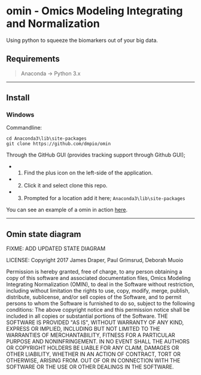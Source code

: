 # omin - Omics Modeling Integrating and Normalization

Using python to squeeze the biomarkers out of your big data.

## Requirements

> Anaconda -> Python 3.x

---

## Install

### Windows

Commandline:
```
cd Anaconda3\lib\site-packages
git clone https://github.com/dmpio/omin
```

Through the GitHub GUI (provides tracking support through Github GUI);
- 1. Find the plus icon on the left-side of the application.
- 2. Click it and select clone this repo.
- 3. Prompted for a location add it here; `Anaconda3\lib\site-packages`

 You can see an example of a omin in action [here](https://github.com/dmpio/StandardOut/blob/master/Development_of_standard_out.ipynb).

---
## Omin state diagram

FIXME: ADD UPDATED STATE DIAGRAM

LICENSE:
Copyright 2017 James Draper, Paul Grimsrud, Deborah Muoio

Permission is hereby granted, free of charge, to any person obtaining a copy of
this software and associated documentation files, Omics Modeling Integrating
Normalization (OMIN), to deal in the Software without restriction, including
without limitation the rights to use, copy, modify, merge, publish, distribute,
sublicense, and/or sell copies of the Software, and to permit persons to whom
the Software is furnished to do so, subject to the following conditions:
The above copyright notice and this permission notice shall be included in all
copies or substantial portions of the Software.
THE SOFTWARE IS PROVIDED "AS IS", WITHOUT WARRANTY OF ANY KIND, EXPRESS OR
IMPLIED, INCLUDING BUT NOT LIMITED TO THE WARRANTIES OF MERCHANTABILITY,
FITNESS FOR A PARTICULAR PURPOSE AND NONINFRINGEMENT. IN NO EVENT SHALL
THE AUTHORS OR COPYRIGHT HOLDERS BE LIABLE FOR ANY CLAIM, DAMAGES OR OTHER
LIABILITY, WHETHER IN AN ACTION OF CONTRACT, TORT OR OTHERWISE, ARISING FROM.
OUT OF OR IN CONNECTION WITH THE SOFTWARE OR THE USE OR OTHER DEALINGS IN THE
SOFTWARE.
